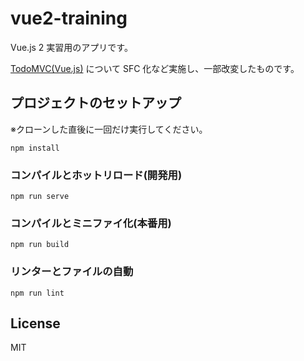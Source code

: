 # vue2-training 

Vue.js 2 実習用のアプリです。

[TodoMVC(Vue.js)](https://todomvc.com/) について SFC 化など実施し、一部改変したものです。

## プロジェクトのセットアップ

※クローンした直後に一回だけ実行してください。

```
npm install
```

### コンパイルとホットリロード(開発用)

```
npm run serve
```

### コンパイルとミニファイ化(本番用)

```
npm run build
```

### リンターとファイルの自動

```
npm run lint
```

## License

MIT
